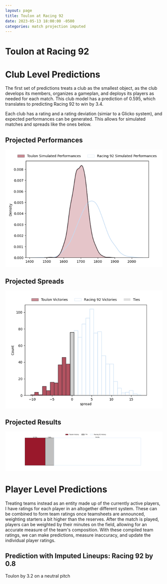 ```yaml
---  
layout: page  
title: Toulon at Racing 92  
date: 2023-05-13 18:00:00 -0500  
categories: match projection imputed  
---
```

# Toulon at Racing 92

# Club Level Predictions


The first set of predictions treats a club as the smallest object, as the club develops its members, organizes a gameplan, and deploys its players as needed for each match. This club model has a prediction of 0.595, which translates to predicting Racing 92 to win by 3.4.

Each club has a rating and a rating deviation (simiar to a Glicko system), and expected performances can be generated. This allows for simulated matches and spreads like the ones below.
## Projected Performances


![Projected Performances](plots/performances_2023-05-13-Racing92-Toulon.png)
## Projected Spreads


![Projected Spreads](plots/spreads_2023-05-13-Racing92-Toulon.png)
## Projected Results


![Projected Results](plots/resultbar_2023-05-13-Racing92-Toulon.png)
# Player Level Predictions


Treating teams instead as an entity made up of the currently active players, I have ratings for each player in an altogether different system. These can be combined to form team ratings once teamsheets are announced, weighting starters a bit higher than the reserves. After the match is played, players can be weighted by their minutes on the field, allowing for an accurate measure of the team's composition. With these compiled team ratings, we can make predictions, measure inaccuracy, and update the individual player ratings.
## Prediction with Imputed Lineups: Racing 92 by 0.8


Toulon by 3.2 on a neutral pitch

